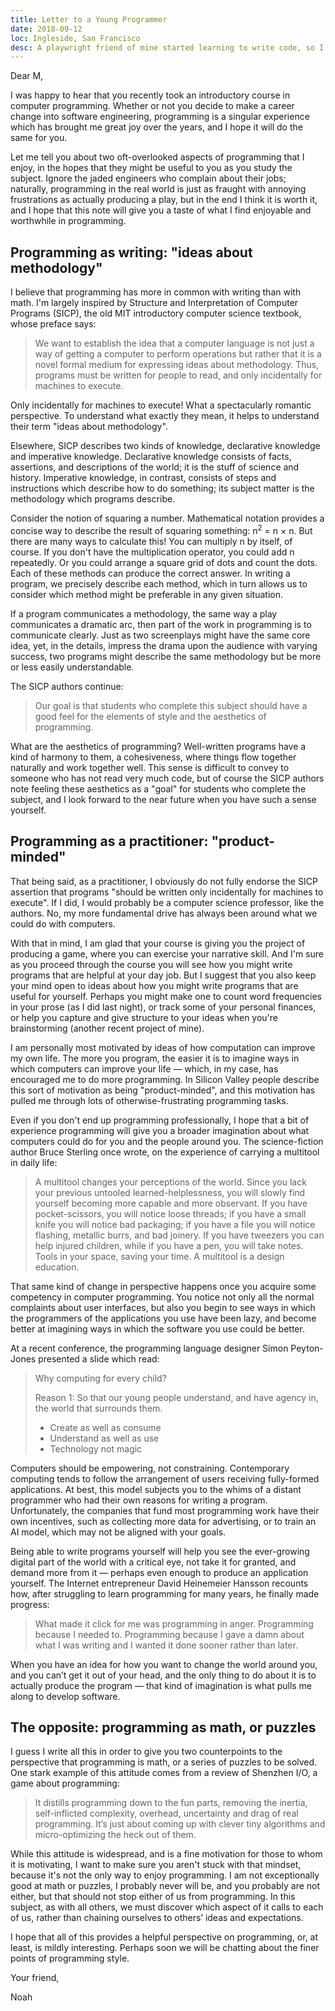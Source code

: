 ```yaml
---
title: Letter to a Young Programmer
date: 2018-09-12
loc: Ingleside, San Francisco
desc: A playwright friend of mine started learning to write code, so I wrote a letter to explain my own attitude towards programming.
---
```


Dear M,

I was happy to hear that you recently took an introductory course in computer programming. Whether or not you decide to make a career change into software engineering, programming is a singular experience which has brought me great joy over the years, and I hope it will do the same for you.

Let me tell you about two oft-overlooked aspects of programming that I enjoy, in the hopes that they might be useful to you as you study the subject. Ignore the jaded engineers who complain about their jobs; naturally, programming in the real world is just as fraught with annoying frustrations as actually producing a play, but in the end I think it is worth it, and I hope that this note will give you a taste of what I find enjoyable and worthwhile in programming.

## Programming as writing: "ideas about methodology"

I believe that programming has more in common with writing than with math. I'm largely inspired by Structure and Interpretation of Computer Programs (SICP), the old MIT introductory computer science textbook, whose preface says:

> We want to establish the idea that a computer language is not just a way of getting a computer to perform operations but rather that it is a novel formal medium for expressing ideas about methodology. Thus, programs must be written for people to read, and only incidentally for machines to execute.

Only incidentally for machines to execute! What a spectacularly romantic perspective. To understand what exactly they mean, it helps to understand their term "ideas about methodology".

Elsewhere, SICP describes two kinds of knowledge, declarative knowledge and imperative knowledge. Declarative knowledge consists of facts, assertions, and descriptions of the world; it is the stuff of science and history. Imperative knowledge, in contrast, consists of steps and instructions which describe how to do something; its subject matter is the methodology which programs describe.

Consider the notion of squaring a number. Mathematical notation provides a concise way to describe the result of squaring something: n<sup>2</sup> = n × n. But there are many ways to calculate this! You can multiply n by itself, of course. If you don't have the multiplication operator, you could add n repeatedly. Or you could arrange a square grid of dots and count the dots. Each of these methods can produce the correct answer. In writing a program, we precisely describe each method, which in turn allows us to consider which method might be preferable in any given situation.

If a program communicates a methodology, the same way a play communicates a dramatic arc, then part of the work in programming is to communicate clearly. Just as two screenplays might have the same core idea, yet, in the details, impress the drama upon the audience with varying success, two programs might describe the same methodology but be more or less easily understandable.

The SICP authors continue:

> Our goal is that students who complete this subject should have a good feel for the elements of style and the aesthetics of programming.

What are the aesthetics of programming? Well-written programs have a kind of harmony to them, a cohesiveness, where things flow together naturally and work together well. This sense is difficult to convey to someone who has not read very much code, but of course the SICP authors note feeling these aesthetics as a "goal" for students who complete the subject, and I look forward to the near future when you have such a sense yourself.

## Programming as a practitioner: "product-minded"

That being said, as a practitioner, I obviously do not fully endorse the SICP assertion that programs "should be written only incidentally for machines to execute". If I did, I would probably be a computer science professor, like the authors. No, my more fundamental drive has always been around what we could do with computers.

With that in mind, I am glad that your course is giving you the project of producing a game, where you can exercise your narrative skill. And I'm sure as you proceed through the course you will see how you might write programs that are helpful at your day job. But I suggest that you also keep your mind open to ideas about how you might write programs that are useful for yourself. Perhaps you might make one to count word frequencies in your prose (as I did last night), or track some of your personal finances, or help you capture and give structure to your ideas when you're brainstorming (another recent project of mine).

I am personally most motivated by ideas of how computation can improve my own life. The more you program, the easier it is to imagine ways in which computers can improve your life — which, in my case, has encouraged me to do more programming. In Silicon Valley people describe this sort of motivation as being "product-minded", and this motivation has pulled me through lots of otherwise-frustrating programming tasks.

Even if you don't end up programming professionally, I hope that a bit of experience programming will give you a broader imagination about what computers could do for you and the people around you. The science-fiction author Bruce Sterling once wrote, on the experience of carrying a multitool in daily life:

> A multitool changes your perceptions of the world. Since you lack your previous untooled learned-helplessness, you will slowly find yourself becoming more capable and more observant. If you have pocket-scissors, you will notice loose threads; if you have a small knife you will notice bad packaging; if you have a file you will notice flashing, metallic burrs, and bad joinery. If you have tweezers you can help injured children, while if you have a pen, you will take notes. Tools in your space, saving your time. A multitool is a design education.

That same kind of change in perspective happens once you acquire some competency in computer programming. You notice not only all the normal complaints about user interfaces, but also you begin to see ways in which the programmers of the applications you use have been lazy, and become better at imagining ways in which the software you use could be better.

At a recent conference, the programming language designer Simon Peyton-Jones presented a slide which read:

> Why computing for every child?
>
> Reason 1: So that our young people understand, and have agency in, the world that surrounds them.
>
> - Create as well as consume
> - Understand as well as use
> - Technology not magic

Computers should be empowering, not constraining. Contemporary computing tends to follow the arrangement of users receiving fully-formed applications. At best, this model subjects you to the whims of a distant programmer who had their own reasons for writing a program. Unfortunately, the companies that fund most programming work have their own incentives, such as collecting more data for advertising, or to train an AI model, which may not be aligned with your goals.

Being able to write programs yourself will help you see the ever-growing digital part of the world with a critical eye, not take it for granted, and demand more from it — perhaps even enough to produce an application yourself. The Internet entrepreneur David Heinemeier Hansson recounts how, after struggling to learn programming for many years, he finally made progress:

> What made it click for me was programming in anger. Programming because I needed to. Programming because I gave a damn about what I was writing and I wanted it done sooner rather than later.

When you have an idea for how you want to change the world around you, and you can’t get it out of your head, and the only thing to do about it is to actually produce the program — that kind of imagination is what pulls me along to develop software.

## The opposite: programming as math, or puzzles

I guess I write all this in order to give you two counterpoints to the perspective that programming is math, or a series of puzzles to be solved. One stark example of this attitude comes from a review of Shenzhen I/O, a game about programming:

> It distills programming down to the fun parts, removing the inertia, self-inflicted complexity, overhead, uncertainty and drag of real programming. It’s just about coming up with clever tiny algorithms and micro-optimizing the heck out of them.

While this attitude is widespread, and is a fine motivation for those to whom it is motivating, I want to make sure you aren't stuck with that mindset, because it's not the only way to enjoy programming. I am not exceptionally good at math or puzzles, I probably never will be, and you probably are not either, but that should not stop either of us from programming. In this subject, as with all others, we must discover which aspect of it calls to each of us, rather than chaining ourselves to others’ ideas and expectations.

I hope that all of this provides a helpful perspective on programming, or, at least, is mildly interesting. Perhaps soon we will be chatting about the finer points of programming style.

Your friend,

Noah
